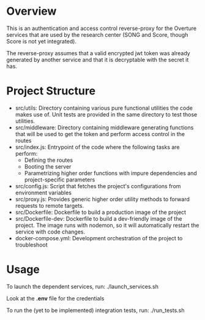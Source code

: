 # Overview

This is an authentication and access control reverse-proxy for the Overture services that are used by the research center (SONG and Score, though Score is not yet integrated).

The reverse-proxy assumes that a valid encrypted jwt token was already generated by another service and that it is decryptable with the secret it has.

# Project Structure

- src/utils: Directory containing various pure functional utilities the code makes use of. Unit tests are provided in the same directory to test those utilities.
- src/middleware: Directory containing middleware generating functions that will be used to get the token and perform access control in the routes
- src/index.js: Entrypoint of the code where the following tasks are perform:
  - Defining the routes
  - Booting the server
  - Parametrizing higher order functions with impure dependencies and project-specific parameters
- src/config.js: Script that fetches the project's configurations from        environment variables
- src/proxy.js: Provides generic higher order utility methods to forward requests to remote targets.
- src/Dockerfile: Dockerfile to build a production image of the project
- src/Dockerfile-dev: Dockerfile to build a dev-friendly image of the project. The image runs with nodemon, so it will automatically restart the service with code changes.
- docker-compose.yml: Development orchestration of the project to troubleshoot

# Usage

To launch the dependent services, run: ./launch_services.sh

Look at the **.env** file for the credentials

To run the (yet to be implemented) integration tests, run: ./run_tests.sh